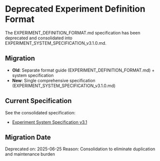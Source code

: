# Deprecated Experiment Definition Format

The EXPERIMENT_DEFINITION_FORMAT.md specification has been deprecated and consolidated into EXPERIMENT_SYSTEM_SPECIFICATION_v3.1.0.md.

## Migration

- **Old**: Separate format guide (EXPERIMENT_DEFINITION_FORMAT.md) + system specification
- **New**: Single comprehensive specification (EXPERIMENT_SYSTEM_SPECIFICATION_v3.1.0.md)

## Current Specification

See the consolidated specification:
- [Experiment System Specification v3.1](../../docs_site/docs/specifications/EXPERIMENT_SYSTEM_SPECIFICATION_v3.1.0.md)

## Migration Date

Deprecated on: 2025-06-25
Reason: Consolidation to eliminate duplication and maintenance burden
